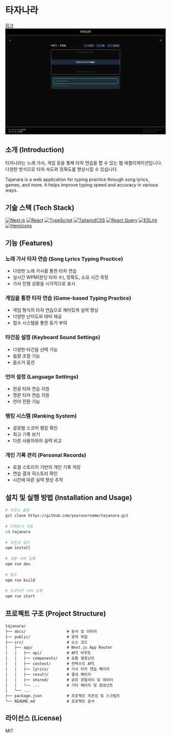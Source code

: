 # 타자나라

[링크](https://tajanara.vercel.app/)
![Preview](docs/preview.png)

## 소개 (Introduction)

타자나라는 노래 가사, 게임 등을 통해 타자 연습을 할 수 있는 웹 애플리케이션입니다. 다양한 방식으로 타자 속도와 정확도를 향상시킬 수 있습니다.

Tajanara is a web application for typing practice through song lyrics, games, and more. It helps improve typing speed and accuracy in various ways.

## 기술 스택 (Tech Stack)

[![Next.js](https://img.shields.io/badge/Next.js-15.4.2-black?style=for-the-badge&logo=next.js)](https://nextjs.org/)
[![React](https://img.shields.io/badge/React-19.1.0-blue?style=for-the-badge&logo=react)](https://reactjs.org/)
[![TypeScript](https://img.shields.io/badge/TypeScript-5-blue?style=for-the-badge&logo=typescript)](https://www.typescriptlang.org/)
[![TailwindCSS](https://img.shields.io/badge/TailwindCSS-4-38B2AC?style=for-the-badge&logo=tailwind-css)](https://tailwindcss.com/)
[![React Query](https://img.shields.io/badge/React_Query-5.28.4-FF4154?style=for-the-badge&logo=react-query)](https://tanstack.com/query/latest)
[![ESLint](https://img.shields.io/badge/ESLint-9-4B32C3?style=for-the-badge&logo=eslint)](https://eslint.org/)
[![Heroicons](https://img.shields.io/badge/Heroicons-2.2.0-8B5CF6?style=for-the-badge&logo=heroicons)](https://heroicons.com/)

## 기능 (Features)

### 노래 가사 타자 연습 (Song Lyrics Typing Practice)
- 다양한 노래 가사를 통한 타자 연습
- 실시간 WPM(분당 타자 수), 정확도, 소요 시간 측정
- 가사 진행 상황을 시각적으로 표시

### 게임을 통한 타자 연습 (Game-based Typing Practice)
- 게임 형식의 타자 연습으로 재미있게 실력 향상
- 다양한 난이도와 테마 제공
- 점수 시스템을 통한 동기 부여

### 타건음 설정 (Keyboard Sound Settings)
- 다양한 타건음 선택 가능
- 음량 조절 기능
- 음소거 옵션

### 언어 설정 (Language Settings)
- 한글 타자 연습 지원
- 영문 타자 연습 지원
- 언어 전환 기능

### 랭킹 시스템 (Ranking System)
- 글로벌 스코어 랭킹 확인
- 최고 기록 보기
- 다른 사용자와의 실력 비교

### 개인 기록 관리 (Personal Records)
- 로컬 스토리지 기반의 개인 기록 저장
- 연습 결과 히스토리 확인
- 시간에 따른 실력 향상 추적

## 설치 및 실행 방법 (Installation and Usage)

```bash
# 저장소 클론
git clone https://github.com/yourusername/tajanara.git

# 디렉토리 이동
cd tajanara

# 의존성 설치
npm install

# 개발 서버 실행
npm run dev

# 빌드
npm run build

# 프로덕션 서버 실행
npm run start
```

## 프로젝트 구조 (Project Structure)

```
tajanara/
├── docs/                  # 문서 및 이미지
├── public/                # 정적 파일
├── src/                   # 소스 코드
│   ├── app/               # Next.js App Router
│   │   ├── api/           # API 라우트
│   │   ├── components/    # 공통 컴포넌트
│   │   ├── context/       # 컨텍스트 API
│   │   ├── lyrics/        # 가사 타자 연습 페이지
│   │   ├── result/        # 결과 페이지
│   │   ├── shared/        # 공유 유틸리티 및 데이터
│   │   └── ...            # 기타 페이지 및 컴포넌트
│   └── ...
├── package.json           # 프로젝트 의존성 및 스크립트
└── README.md              # 프로젝트 문서
```

## 라이선스 (License)

MIT
